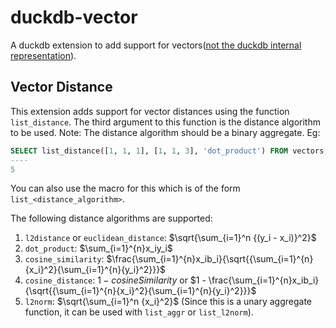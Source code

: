 # duckdb-vector
A duckdb extension to add support for vectors([not the duckdb internal representation](https://duckdb.org/internals/vector.html#vector-format)).

## Vector Distance
This extension adds support for vector distances using the function `list_distance`.
The third argument to this function is the distance algorithm to be used.
Note: The distance algorithm should be a binary aggregate.
Eg:
```sql
SELECT list_distance([1, 1, 1], [1, 1, 3], 'dot_product') FROM vectors;
----
5
```
You can also use the macro for this which is of the form `list_<distance_algorithm>`.

The following distance algorithms are supported: 
1. `l2distance` or `euclidean_distance`: $\sqrt{\sum_{i=1}^n {(y_i - x_i)}^2}$
2. `dot_product`: $\sum_{i=1}^{n}x_iy_i$
3. `cosine_similarity`: $\frac{\sum_{i=1}^{n}x_ib_i}{\sqrt{{\sum_{i=1}^{n}{x_i}^2}{\sum_{i=1}^{n}{y_i}^2}}}$
4. `cosine_distance`: $1 - cosineSimilarity$ or $1 - \frac{\sum_{i=1}^{n}x_ib_i}{\sqrt{{\sum_{i=1}^{n}{x_i}^2}{\sum_{i=1}^{n}{y_i}^2}}}$
5. `l2norm`: $\sqrt{\sum_{i=1}^n {x_i}^2}$ (Since this is a unary aggregate function, it can be used with `list_aggr` or `list_l2norm`).
